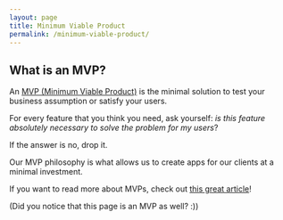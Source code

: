 ```yaml
---
layout: page
title: Minimum Viable Product
permalink: /minimum-viable-product/
---
```


## What is an MVP?

An [MVP (Minimum Viable Product)](https://www.techopedia.com/definition/27809/minimum-viable-product-mvp) is the minimal solution to test your business assumption or satisfy your users.

For every feature that you think you need, ask yourself: *is this feature absolutely necessary to solve the problem for my users*?

If the answer is no, drop it.

Our MVP philosophy is what allows us to create apps for our clients at a minimal investment.

If you want to read more about MVPs, check out [this great article](https://medium.com/swlh/how-to-build-an-mvp-that-does-its-job-if-youre-a-non-tech-founder-3a0d5d01858f)!

(Did you notice that this page is an MVP as well? :))